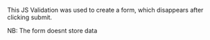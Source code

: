 This JS Validation was used to create a form, which disappears after clicking submit.<br>

NB: The form doesnt store data